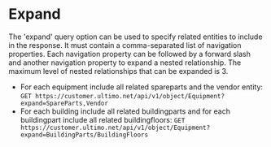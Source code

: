 # Expand

The 'expand' query option can be used to specify related entities to include in the response. It must contain a comma-separated list of navigation properties. Each navigation property can be followed by a forward slash and another navigation property to expand a nested relationship. The maximum level of nested relationships that can be expanded is 3.

* For each equipment include all related spareparts and the vendor entity:  `GET https://customer.ultimo.net/api/v1/object/Equipment?expand=SpareParts,Vendor` 
* For each building include all related buildingparts and for each buildingpart include all related buildingfloors:  `GET https://customer.ultimo.net/api/v1/object/Equipment?expand=BuildingParts/BuildingFloors`



